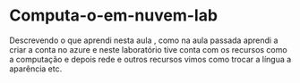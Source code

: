 # Computa-o-em-nuvem-lab
Descrevendo o que aprendi nesta aula , como na aula passada aprendi a criar a conta no azure e neste laboratório tive conta com os recursos como a computação e depois rede e outros recursos vimos como trocar a língua a aparência etc.
